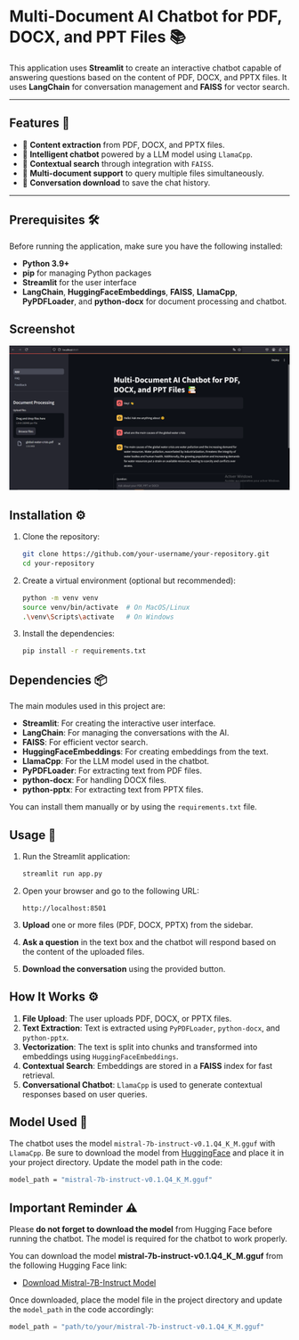 # Multi-Document AI Chatbot for PDF, DOCX, and PPT Files 📚

This application uses **Streamlit** to create an interactive chatbot capable of answering questions based on the content of PDF, DOCX, and PPTX files. It uses **LangChain** for conversation management and **FAISS** for vector search.  

---

## Features 🚀
- 📄 **Content extraction** from PDF, DOCX, and PPTX files.  
- 🤖 **Intelligent chatbot** powered by a LLM model using `LlamaCpp`.  
- 🔎 **Contextual search** through integration with `FAISS`.  
- 📂 **Multi-document support** to query multiple files simultaneously.  
- 💾 **Conversation download** to save the chat history.  

---

## Prerequisites 🛠️
Before running the application, make sure you have the following installed:  
- **Python 3.9+**  
- **pip** for managing Python packages  
- **Streamlit** for the user interface  
- **LangChain**, **HuggingFaceEmbeddings**, **FAISS**, **LlamaCpp**, **PyPDFLoader**, and **python-docx** for document processing and chatbot.  

## Screenshot

![Capture d'écran du projet](./images/chat_app.PNG)


## Installation ⚙️
1. Clone the repository:
    ```bash
    git clone https://github.com/your-username/your-repository.git
    cd your-repository
    ```

2. Create a virtual environment (optional but recommended):
    ```bash
    python -m venv venv
    source venv/bin/activate  # On MacOS/Linux
    .\venv\Scripts\activate   # On Windows
    ```

3. Install the dependencies:
    ```bash
    pip install -r requirements.txt
    ```


## Dependencies 📦
The main modules used in this project are:
- **Streamlit**: For creating the interactive user interface.
- **LangChain**: For managing the conversations with the AI.
- **FAISS**: For efficient vector search.
- **HuggingFaceEmbeddings**: For creating embeddings from the text.
- **LlamaCpp**: For the LLM model used in the chatbot.
- **PyPDFLoader**: For extracting text from PDF files.
- **python-docx**: For handling DOCX files.
- **python-pptx**: For extracting text from PPTX files.

You can install them manually or by using the `requirements.txt` file.



## Usage 🚀
1. Run the Streamlit application:
    ```bash
    streamlit run app.py
    ```

2. Open your browser and go to the following URL:
    ```
    http://localhost:8501
    ```

3. **Upload** one or more files (PDF, DOCX, PPTX) from the sidebar.
4. **Ask a question** in the text box and the chatbot will respond based on the content of the uploaded files.
5. **Download the conversation** using the provided button.




## How It Works ⚙️
1. **File Upload**: The user uploads PDF, DOCX, or PPTX files.
2. **Text Extraction**: Text is extracted using `PyPDFLoader`, `python-docx`, and `python-pptx`.
3. **Vectorization**: The text is split into chunks and transformed into embeddings using `HuggingFaceEmbeddings`.
4. **Contextual Search**: Embeddings are stored in a **FAISS** index for fast retrieval.
5. **Conversational Chatbot**: `LlamaCpp` is used to generate contextual responses based on user queries.



## Model Used 🤖
The chatbot uses the model `mistral-7b-instruct-v0.1.Q4_K_M.gguf` with `LlamaCpp`. Be sure to download the model from [HuggingFace](https://huggingface.co/TheBloke/Mistral-7B-Instruct-v0.1-GGUF/blob/main/mistral-7b-instruct-v0.1.Q4_K_M.gguf) and place it in your project directory. Update the model path in the code:
```bash
model_path = "mistral-7b-instruct-v0.1.Q4_K_M.gguf"
```

## Important Reminder ⚠️
Please **do not forget to download the model** from Hugging Face before running the chatbot. The model is required for the chatbot to work properly.  

You can download the model **mistral-7b-instruct-v0.1.Q4_K_M.gguf** from the following Hugging Face link:
- [Download Mistral-7B-Instruct Model](https://huggingface.co/TheBloke/Mistral-7B-Instruct-v0.1-GGUF/blob/main/mistral-7b-instruct-v0.1.Q4_K_M.gguf)

Once downloaded, place the model file in the project directory and update the `model_path` in the code accordingly:
```python
model_path = "path/to/your/mistral-7b-instruct-v0.1.Q4_K_M.gguf"
```
